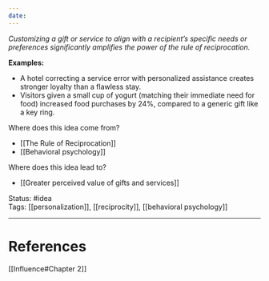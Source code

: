 ```yaml
---
date:
---
```

_Customizing a gift or service to align with a recipient’s specific needs or preferences significantly amplifies the power of the rule of reciprocation._

**Examples:**
- A hotel correcting a service error with personalized assistance creates stronger loyalty than a flawless stay.
- Visitors given a small cup of yogurt (matching their immediate need for food) increased food purchases by 24%, compared to a generic gift like a key ring.

Where does this idea come from?  
- [[The Rule of Reciprocation]]
- [[Behavioral psychology]] 

Where does this idea lead to?  
- [[Greater perceived value of gifts and services]]

Status: #idea  
Tags:  [[personalization]], [[reciprocity]], [[behavioral psychology]]

---
# References
[[Influence#Chapter 2]]